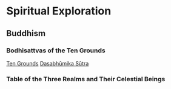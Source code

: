 # Spiritual Exploration

## Buddhism

### Bodhisattvas of the Ten Grounds

[Ten Grounds](https://en.wikipedia.org/wiki/Bhūmi_(Buddhism))
[Dasabhūmika Sūtra](https://en.wikipedia.org/wiki/Dasabhumika_Sutra)

### Table of the Three Realms and Their Celestial Beings
